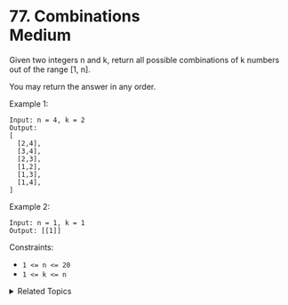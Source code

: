 # 77. Combinations<br> Medium

Given two integers n and k, return all possible combinations of k numbers out of the range [1, n].

You may return the answer in any order.

Example 1:

```
Input: n = 4, k = 2
Output:
[
  [2,4],
  [3,4],
  [2,3],
  [1,2],
  [1,3],
  [1,4],
]
```

Example 2:

```
Input: n = 1, k = 1
Output: [[1]]
```

Constraints:

- `1 <= n <= 20`
- `1 <= k <= n`

<details>

<summary> Related Topics </summary>

-   `Backtrack`

</details>
